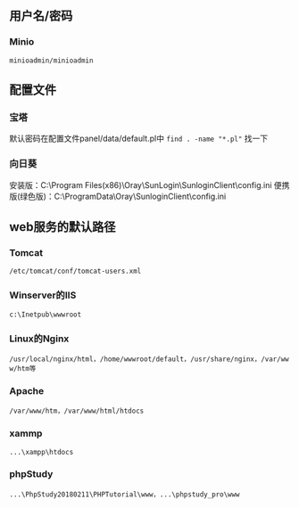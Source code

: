 ## 用户名/密码
### Minio
`minioadmin/minioadmin`

## 配置文件
### 宝塔
默认密码在配置文件panel/data/default.pl中
` find . -name "*.pl" `	找一下
### 向日葵
安装版：C:\Program Files(x86)\Oray\SunLogin\SunloginClient\config.ini
便携版(绿色版)：C:\ProgramData\Oray\SunloginClient\config.ini

## web服务的默认路径
### Tomcat
`/etc/tomcat/conf/tomcat-users.xml`
### Winserver的IIS
`c:\Inetpub\wwwroot`
### Linux的Nginx
`/usr/local/nginx/html，/home/wwwroot/default，/usr/share/nginx，/var/www/htm等`
### Apache
`/var/www/htm，/var/www/html/htdocs`
### xammp
`...\xampp\htdocs`
### phpStudy
`...\PhpStudy20180211\PHPTutorial\www，...\phpstudy_pro\www`